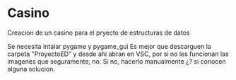 # Casino
Creacion de un casino para el pryecto de estructuras de datos

Se necesita intalar pygame y pygame_gui
Es mejor que descarguen la carpeta "ProyectoED" y desde ahi abran en VSC, por si no les funcionan las imagenes que seguramente, no. Si no, hacerlo manualmente
¿? si conocen alguna solucion.
